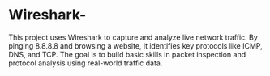 # Wireshark-
This project uses Wireshark to capture and analyze live network traffic. By pinging 8.8.8.8 and browsing a website, it identifies key protocols like ICMP, DNS, and TCP. The goal is to build basic skills in packet inspection and protocol analysis using real-world traffic data.
